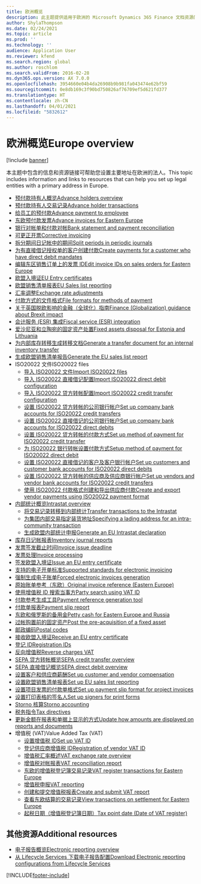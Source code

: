 ```yaml
---
title: 欧洲概览
description: 此主题提供适用于欧洲的 Microsoft Dynamics 365 Finance 文档资源的链接。
author: ShylaThompson
ms.date: 02/24/2021
ms.topic: article
ms.prod: ''
ms.technology: ''
audience: Application User
ms.reviewer: kfend
ms.search.region: global
ms.author: roschlom
ms.search.validFrom: 2016-02-28
ms.dyn365.ops.version: AX 7.0.0
ms.openlocfilehash: 3954660e04b4da26908b9b981fa043474e62bf59
ms.sourcegitcommit: 0e8db169c3f90bd750826af76709ef5d621fd377
ms.translationtype: HT
ms.contentlocale: zh-CN
ms.lasthandoff: 04/01/2021
ms.locfileid: "5832612"
---
```

# <a name="europe-overview"></a><span data-ttu-id="3ea6e-103">欧洲概览</span><span class="sxs-lookup"><span data-stu-id="3ea6e-103">Europe overview</span></span>

[!include [banner](../includes/banner.md)]

<span data-ttu-id="3ea6e-104">本主题中包含的信息和资源链接可帮助您设置主要地址在欧洲的法人。</span><span class="sxs-lookup"><span data-stu-id="3ea6e-104">This topic includes information and links to resources that can help you set up legal entities with a primary address in Europe.</span></span> 

- [<span data-ttu-id="3ea6e-105">预付款持有人概览</span><span class="sxs-lookup"><span data-stu-id="3ea6e-105">Advance holders overview</span></span>](emea-advance-holders.md)
 - [<span data-ttu-id="3ea6e-106">预付款持有人交易记录</span><span class="sxs-lookup"><span data-stu-id="3ea6e-106">Advance holder transactions</span></span>](emea-advance-holders-transactions.md)
 - [<span data-ttu-id="3ea6e-107">给员工的预付款</span><span class="sxs-lookup"><span data-stu-id="3ea6e-107">Advance payment to employee</span></span>](tasks/advance-payment-employee.md)
- [<span data-ttu-id="3ea6e-108">东欧预付款发票</span><span class="sxs-lookup"><span data-stu-id="3ea6e-108">Advance invoices for Eastern Europe</span></span>](emea-advance-invoice.md)
- [<span data-ttu-id="3ea6e-109">银行对帐单和付款对帐</span><span class="sxs-lookup"><span data-stu-id="3ea6e-109">Bank statement and payment reconciliation</span></span>](emea-bank-reconciliation.md)
- [<span data-ttu-id="3ea6e-110">可更正开票</span><span class="sxs-lookup"><span data-stu-id="3ea6e-110">Corrective invoicing</span></span>](emea-corrective-invoice.md)
- [<span data-ttu-id="3ea6e-111">拆分期间日记帐中的期间</span><span class="sxs-lookup"><span data-stu-id="3ea6e-111">Split periods in periodic journals</span></span>](emea-create-post-periodic-journals.md)
- [<span data-ttu-id="3ea6e-112">为有直接借记授权单的客户创建付款</span><span class="sxs-lookup"><span data-stu-id="3ea6e-112">Create payments for a customer who have direct debit mandates</span></span>](tasks/create-payments-customers-who-have-direct-debit-mandates.md)
- [<span data-ttu-id="3ea6e-113">编辑东区销售订单上的发票 ID</span><span class="sxs-lookup"><span data-stu-id="3ea6e-113">Edit invoice IDs on sales orders for Eastern Europe</span></span>](emea-edit-invoice-id-sales-orders.md)
- [<span data-ttu-id="3ea6e-114">欧盟入境证</span><span class="sxs-lookup"><span data-stu-id="3ea6e-114">EU Entry certificates</span></span>](emea-entry-certificates.md)
- [<span data-ttu-id="3ea6e-115">欧盟销售清单报表</span><span class="sxs-lookup"><span data-stu-id="3ea6e-115">EU Sales list reporting</span></span>](emea-eu-sales-list.md)
- [<span data-ttu-id="3ea6e-116">汇率调整</span><span class="sxs-lookup"><span data-stu-id="3ea6e-116">Exchange rate adjustments</span></span>](emea-exchange-rate-adjustments.md)
- [<span data-ttu-id="3ea6e-117">付款方式的文件格式</span><span class="sxs-lookup"><span data-stu-id="3ea6e-117">File formats for methods of payment</span></span>](emea-select-file-formats-for-the-method-of-payments.md)
- [<span data-ttu-id="3ea6e-118">关于英国脱欧影响的金融（全球化）指南</span><span class="sxs-lookup"><span data-stu-id="3ea6e-118">Finance (Globalization) guidance about Brexit impact</span></span>](https://businesscenter.mbs.microsoft.com/#contentdetail/GuidanceBrexitImpact)
- [<span data-ttu-id="3ea6e-119">会计服务 (ESR) 集成</span><span class="sxs-lookup"><span data-stu-id="3ea6e-119">Fiscal service (ESR) integration</span></span>](emea-fiscal-service-integration.md)
- [<span data-ttu-id="3ea6e-120">爱沙尼亚和立陶宛的固定资产处置</span><span class="sxs-lookup"><span data-stu-id="3ea6e-120">Fixed assets disposal for Estonia and Lithuania</span></span>](emea-credit-note-reverse-fixed-asset-sale.md)
- [<span data-ttu-id="3ea6e-121">为内部库存转移生成转移文档</span><span class="sxs-lookup"><span data-stu-id="3ea6e-121">Generate a transfer document for an internal inventory transfer</span></span>](tasks/transfer-document-internal-inventory-transfer.md)
- [<span data-ttu-id="3ea6e-122">生成欧盟销售清单报告</span><span class="sxs-lookup"><span data-stu-id="3ea6e-122">Generate the EU sales list report</span></span>](tasks/eur-00011-eu-sales-list-report.md)
- <span data-ttu-id="3ea6e-123">ISO20022 文件</span><span class="sxs-lookup"><span data-stu-id="3ea6e-123">ISO20022 files</span></span>
  - [<span data-ttu-id="3ea6e-124">导入 ISO20022 文件</span><span class="sxs-lookup"><span data-stu-id="3ea6e-124">Import ISO20022 files</span></span>](emea-ISO20022-file-formats.md)
  - [<span data-ttu-id="3ea6e-125">导入 ISO20022 直接借记配置</span><span class="sxs-lookup"><span data-stu-id="3ea6e-125">Import ISO20022 direct debit configuration</span></span>](tasks/import-iso20022-direct-debit-configuration.md)
  - [<span data-ttu-id="3ea6e-126">导入 ISO20022 贷方转帐配置</span><span class="sxs-lookup"><span data-stu-id="3ea6e-126">Import ISO20022 credit transfer configuration</span></span>](tasks/import-iso20022-credit-transfer-configuration.md)
  - [<span data-ttu-id="3ea6e-127">设置 ISO20022 贷方转帐的公司银行帐户</span><span class="sxs-lookup"><span data-stu-id="3ea6e-127">Set up company bank accounts for ISO20022 credit transfers</span></span>](tasks/set-up-company-bank-accounts-iso20022-credit-transfers.md)
  - [<span data-ttu-id="3ea6e-128">设置 ISO20022 直接借记的公司银行帐户</span><span class="sxs-lookup"><span data-stu-id="3ea6e-128">Set up company bank accounts for ISO20022 direct debits</span></span>](tasks/set-up-company-bank-accounts-iso20022-direct-debits.md)
  - [<span data-ttu-id="3ea6e-129">设置 ISO20022 贷方转帐的付款方式</span><span class="sxs-lookup"><span data-stu-id="3ea6e-129">Set up method of payment for ISO20022 credit transfer</span></span>](tasks/set-up-method-payment-iso20022-credit-transfer.md)
  - [<span data-ttu-id="3ea6e-130">为 ISO20022 银行转帐设置付款方式</span><span class="sxs-lookup"><span data-stu-id="3ea6e-130">Setup method of payment for ISO20022 direct debit</span></span>](tasks/setup-method-payment-iso20022-direct-debit.md)
  - [<span data-ttu-id="3ea6e-131">设置 ISO20022 直接借记的客户及客户银行帐户</span><span class="sxs-lookup"><span data-stu-id="3ea6e-131">Set up customers and customer bank accounts for ISO20022 direct debits</span></span>](tasks/set-up-bank-accounts-iso20022-direct-debits.md)
  - [<span data-ttu-id="3ea6e-132">设置 ISO20022 贷方转帐的供应商及供应商银行帐户</span><span class="sxs-lookup"><span data-stu-id="3ea6e-132">Set up vendors and vendor bank accounts for ISO20022 credit transfers</span></span>](tasks/set-up-vendor-iso20022-credit-transfers.md)
  - [<span data-ttu-id="3ea6e-133">使用 ISO20022 付款格式创建和导出供应商付款</span><span class="sxs-lookup"><span data-stu-id="3ea6e-133">Create and export vendor payments using ISO20022 payment format</span></span>](tasks/create-export-vendor-payments-iso20022-payment-format.md)
- [<span data-ttu-id="3ea6e-134">内部统计概览</span><span class="sxs-lookup"><span data-stu-id="3ea6e-134">Intrastat overview</span></span>](emea-intrastat.md)
  - [<span data-ttu-id="3ea6e-135">将交易记录转移到内部统计</span><span class="sxs-lookup"><span data-stu-id="3ea6e-135">Transfer transactions to the Intrastat</span></span>](tasks/transfer-transactions-intrastat.md)
  - [<span data-ttu-id="3ea6e-136">为集团内部交易指定装货地址</span><span class="sxs-lookup"><span data-stu-id="3ea6e-136">Specifying a lading address for an intra-community transaction</span></span>](tasks/eur-00002-specify-lading-address-intra-community.md)
  - [<span data-ttu-id="3ea6e-137">生成欧盟内部统计申报</span><span class="sxs-lookup"><span data-stu-id="3ea6e-137">Generate an EU Intrastat declaration</span></span>](tasks/eur-00002-eu-intrastat-declaration.md)
- [<span data-ttu-id="3ea6e-138">库存日记帐报表</span><span class="sxs-lookup"><span data-stu-id="3ea6e-138">Inventory journal reports</span></span>](emea-set-up-report-inventory-journal-names.md)
- [<span data-ttu-id="3ea6e-139">发票签发截止时间</span><span class="sxs-lookup"><span data-stu-id="3ea6e-139">Invoice issue deadline</span></span>](emea-invoice-issue-deadline.md)
- [<span data-ttu-id="3ea6e-140">发票处理</span><span class="sxs-lookup"><span data-stu-id="3ea6e-140">Invoice processing</span></span>](emea-invoice-processing.md)
- [<span data-ttu-id="3ea6e-141">签发欧盟入境证</span><span class="sxs-lookup"><span data-stu-id="3ea6e-141">Issue an EU entry certificate</span></span>](tasks/eur-00012-issue-eu-entry-certificate.md)
- [<span data-ttu-id="3ea6e-142">支持的电子开单标准</span><span class="sxs-lookup"><span data-stu-id="3ea6e-142">Supported standards for electronic invoicing</span></span>](emea-oioubl-standards-electronic-invoicing.md)
- [<span data-ttu-id="3ea6e-143">强制生成电子账单</span><span class="sxs-lookup"><span data-stu-id="3ea6e-143">Forced electronic invoices generation</span></span>](emea-eur-forced-einvoices.md)
- [<span data-ttu-id="3ea6e-144">原始账单参考（东欧）</span><span class="sxs-lookup"><span data-stu-id="3ea6e-144">Original invoice reference (Eastern Europe)</span></span>](tasks/ee-00004-original-invoice-reference.md)
- [<span data-ttu-id="3ea6e-145">使用增值税 ID 搜索当事方</span><span class="sxs-lookup"><span data-stu-id="3ea6e-145">Party search using VAT ID</span></span>](tasks/eur-00015-party-search-vat-id.md)
- [<span data-ttu-id="3ea6e-146">付款参考生成工具</span><span class="sxs-lookup"><span data-stu-id="3ea6e-146">Payment reference generation tool</span></span>](tasks/ee-00015-payment-reference-generation-tool.md)
- [<span data-ttu-id="3ea6e-147">付款单报表</span><span class="sxs-lookup"><span data-stu-id="3ea6e-147">Payment slip report</span></span>](emea-eur-payment-slip-report-giro.md)
- [<span data-ttu-id="3ea6e-148">东欧和俄罗斯的备用金</span><span class="sxs-lookup"><span data-stu-id="3ea6e-148">Petty cash for Eastern Europe and Russia</span></span>](emea-petty-cash.md)
- [<span data-ttu-id="3ea6e-149">过帐购置前的固定资产</span><span class="sxs-lookup"><span data-stu-id="3ea6e-149">Post the pre-acquisition of a fixed asset</span></span>](emea-pre-acquisition-acquisition-fixed-asset.md)
- [<span data-ttu-id="3ea6e-150">邮政编码</span><span class="sxs-lookup"><span data-stu-id="3ea6e-150">Postal codes</span></span>](emea-import-create-postal-codes-manually.md)
- [<span data-ttu-id="3ea6e-151">接收欧盟入境证</span><span class="sxs-lookup"><span data-stu-id="3ea6e-151">Receive an EU entry certificate</span></span>](tasks/eur-00012-receive-eu-entry-certificate.md)
- [<span data-ttu-id="3ea6e-152">登记 ID</span><span class="sxs-lookup"><span data-stu-id="3ea6e-152">Registration IDs</span></span>](emea-registration-ids.md)
- [<span data-ttu-id="3ea6e-153">反向增值税</span><span class="sxs-lookup"><span data-stu-id="3ea6e-153">Reverse charges VAT</span></span>](emea-reverse-charge.md)
- [<span data-ttu-id="3ea6e-154">SEPA 贷方转帐概览</span><span class="sxs-lookup"><span data-stu-id="3ea6e-154">SEPA credit transfer overview</span></span>](../accounts-payable/sepa-credit-transfer.md)
- [<span data-ttu-id="3ea6e-155">SEPA 直接借记概览</span><span class="sxs-lookup"><span data-stu-id="3ea6e-155">SEPA direct debit overview</span></span>](../accounts-receivable/sepa-direct-debit-overview.md)
- [<span data-ttu-id="3ea6e-156">设置客户和供应商薪酬</span><span class="sxs-lookup"><span data-stu-id="3ea6e-156">Set up customer and vendor compensation</span></span>](emea-compensation-customer-vendor-transactions.md)
- [<span data-ttu-id="3ea6e-157">设置欧盟销售清单报表</span><span class="sxs-lookup"><span data-stu-id="3ea6e-157">Set up EU sales list reporting</span></span>](tasks/eur-00011-eu-sales-list-reporting.md)
- [<span data-ttu-id="3ea6e-158">设置项目发票的付款单格式</span><span class="sxs-lookup"><span data-stu-id="3ea6e-158">Set up payment slip format for project invoices</span></span>](tasks/set-up-payment-slip-format-project-invoices.md)
- [<span data-ttu-id="3ea6e-159">设置打印表格的签名人</span><span class="sxs-lookup"><span data-stu-id="3ea6e-159">Set up signers for print forms</span></span>](emea-set-up-signers-for-printing-forms.md)
- [<span data-ttu-id="3ea6e-160">Storno 核算</span><span class="sxs-lookup"><span data-stu-id="3ea6e-160">Storno accounting</span></span>](emea-storno.md)
- [<span data-ttu-id="3ea6e-161">税务指令</span><span class="sxs-lookup"><span data-stu-id="3ea6e-161">Tax directives</span></span>](emea-tax-directives.md)
- [<span data-ttu-id="3ea6e-162">更新金额在报表和单据上显示的方式</span><span class="sxs-lookup"><span data-stu-id="3ea6e-162">Update how amounts are displayed on reports and documents</span></span>](emea-amount-printing-forms.md)
- <span data-ttu-id="3ea6e-163">增值税 (VAT)</span><span class="sxs-lookup"><span data-stu-id="3ea6e-163">Value Added Tax (VAT)</span></span>
  - [<span data-ttu-id="3ea6e-164">设置增值税 ID</span><span class="sxs-lookup"><span data-stu-id="3ea6e-164">Set up VAT ID</span></span>](tasks/eur-00015-vat-id.md)
  - [<span data-ttu-id="3ea6e-165">登记供应商增值税 ID</span><span class="sxs-lookup"><span data-stu-id="3ea6e-165">Registration of vendor VAT ID</span></span>](tasks/eur-00015-registration-vendor-vat-id.md)
  - [<span data-ttu-id="3ea6e-166">增值税汇率概述</span><span class="sxs-lookup"><span data-stu-id="3ea6e-166">VAT exchange rate overview</span></span>](emea-vat-exchange-rate.md)
  - [<span data-ttu-id="3ea6e-167">增值税对帐报表</span><span class="sxs-lookup"><span data-stu-id="3ea6e-167">VAT reconciliation report</span></span>](tasks/eur-00018-vat-reconciliation-report.md)
  - [<span data-ttu-id="3ea6e-168">东欧的增值税登记簿交易记录</span><span class="sxs-lookup"><span data-stu-id="3ea6e-168">VAT register transactions for Eastern Europe</span></span>](emea-vat-register-transactions.md)
  - [<span data-ttu-id="3ea6e-169">增值税申报</span><span class="sxs-lookup"><span data-stu-id="3ea6e-169">VAT reporting</span></span>](emea-vat-reporting.md)
  - [<span data-ttu-id="3ea6e-170">创建和提交增值税报表</span><span class="sxs-lookup"><span data-stu-id="3ea6e-170">Create and submit VAT report</span></span>](tasks/create-submit-vat-report.md)
  - [<span data-ttu-id="3ea6e-171">查看东欧结算的交易记录</span><span class="sxs-lookup"><span data-stu-id="3ea6e-171">View transactions on settlement for Eastern Europe</span></span>](emea-transactions-settlement-form.md)
  - [<span data-ttu-id="3ea6e-172">起税日期（增值税登记簿日期）</span><span class="sxs-lookup"><span data-stu-id="3ea6e-172">Tax point date (Date of VAT register)</span></span>](emea-tax-point-date.md)

## <a name="additional-resources"></a><span data-ttu-id="3ea6e-173">其他资源</span><span class="sxs-lookup"><span data-stu-id="3ea6e-173">Additional resources</span></span>

- [<span data-ttu-id="3ea6e-174">电子报告概览</span><span class="sxs-lookup"><span data-stu-id="3ea6e-174">Electronic reporting overview</span></span>](../../dev-itpro/analytics/general-electronic-reporting.md)
- [<span data-ttu-id="3ea6e-175">从 Lifecycle Services 下载电子报告配置</span><span class="sxs-lookup"><span data-stu-id="3ea6e-175">Download Electronic reporting configurations from Lifecycle Services</span></span>](../../dev-itpro/analytics/download-electronic-reporting-configuration-lcs.md)


[!INCLUDE[footer-include](../../includes/footer-banner.md)]
